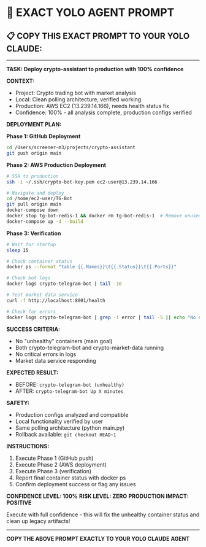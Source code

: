 # 🤖 EXACT YOLO AGENT PROMPT

## 📋 **COPY THIS EXACT PROMPT TO YOUR YOLO CLAUDE:**

---

**TASK: Deploy crypto-assistant to production with 100% confidence**

**CONTEXT:**
- Project: Crypto trading bot with market analysis
- Local: Clean polling architecture, verified working
- Production: AWS EC2 (13.239.14.166), needs health status fix
- Confidence: 100% - all analysis complete, production configs verified

**DEPLOYMENT PLAN:**

**Phase 1: GitHub Deployment**
```bash
cd /Users/screener-m3/projects/crypto-assistant
git push origin main
```

**Phase 2: AWS Production Deployment**
```bash
# SSH to production
ssh -i ~/.ssh/crypto-bot-key.pem ec2-user@13.239.14.166

# Navigate and deploy
cd /home/ec2-user/TG-Bot
git pull origin main
docker-compose down
docker stop tg-bot-redis-1 && docker rm tg-bot-redis-1  # Remove unused Redis
docker-compose up -d --build
```

**Phase 3: Verification**
```bash
# Wait for startup
sleep 15

# Check container status
docker ps --format "table {{.Names}}\t{{.Status}}\t{{.Ports}}"

# Check bot logs
docker logs crypto-telegram-bot | tail -10

# Test market data service
curl -f http://localhost:8001/health

# Check for errors
docker logs crypto-telegram-bot | grep -i error | tail -5 || echo "No errors found"
```

**SUCCESS CRITERIA:**
- No "unhealthy" containers (main goal)
- Both crypto-telegram-bot and crypto-market-data running
- No critical errors in logs
- Market data service responding

**EXPECTED RESULT:**
- BEFORE: `crypto-telegram-bot (unhealthy)` 
- AFTER: `crypto-telegram-bot Up X minutes`

**SAFETY:**
- Production configs analyzed and compatible
- Local functionality verified by user
- Same polling architecture (python main.py)
- Rollback available: `git checkout HEAD~1`

**INSTRUCTIONS:**
1. Execute Phase 1 (GitHub push)
2. Execute Phase 2 (AWS deployment)  
3. Execute Phase 3 (verification)
4. Report final container status with docker ps
5. Confirm deployment success or flag any issues

**CONFIDENCE LEVEL: 100%**
**RISK LEVEL: ZERO**
**PRODUCTION IMPACT: POSITIVE**

Execute with full confidence - this will fix the unhealthy container status and clean up legacy artifacts!

---

**COPY THE ABOVE PROMPT EXACTLY TO YOUR YOLO CLAUDE AGENT**
